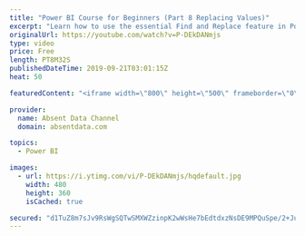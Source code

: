 ```yaml
---
title: "Power BI Course for Beginners (Part 8 Replacing Values)"
excerpt: "Learn how to use the essential Find and Replace feature in Power BI."
originalUrl: https://youtube.com/watch?v=P-DEkDANmjs
type: video
price: Free
length: PT8M32S
publishedDateTime: 2019-09-21T03:01:15Z
heat: 50

featuredContent: "<iframe width=\"800\" height=\"500\" frameborder=\"0\" src=\"https://www.youtube.com/embed/P-DEkDANmjs\" allow=\"accelerometer; autoplay; encrypted-media; gyroscope; picture-in-picture\" allowfullscreen></iframe>"

provider:
  name: Absent Data Channel
  domain: absentdata.com

topics:
  - Power BI

images:
  - url: https://i.ytimg.com/vi/P-DEkDANmjs/hqdefault.jpg
    width: 480
    height: 360
    isCached: true

secured: "d1TuZ8m7sJv9RsWgSQTwSMXWZzinpK2wWsHe7bEdtdxzNsDE9MPQuSpe/2+JugkhYxOo1kbdZwIIvCdWaUAr6j5YumnEJxkYozuy46dTGcGmk8fa+Jd5MyJ1wUYNuMsRyfiIRWUFdpRQFSYPpRLq4DeVLBvnPjUQec0eH5K8gvGZrJbWP6F2Ykm6pvNN1KukdbnZZS+Xw97pJCRCxx634Pok7nFyQlyaY2XZw/rllxd9M1qdr3/cJoAnxmrBZ52j4rRPHCMiosbWszTEeR55bf1PsxOexG0szDKj7OUKcsLdRsou4cGFYb3FP62/f6ot8rMJMU2uqKkWfJM0Sc/NXr4AVzDvszn7l4mqJZSKy9owB7OTX80Wa4jd8iku3PJku8HcL5Xh6TU7rxpsifBw/Z3B9s/3P/unbf9IxdsAeK0=;B3tgx2JYlYcWAqNVCOsIJw=="
---
```


